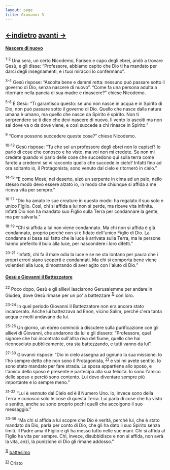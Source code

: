 ```yaml
---
layout: page
title: Giovanni 3
---
```

[<-indietro](gv02.html) [avanti ->](gv04.html)
--------------------------------
#### <a href="" id="nascere_di_nuovo">Nascere di nuovo</a>

<sup>1-2</sup> Una sera, un certo Nicodemo, Fariseo e capo degli ebrei, andò a trovare Gesù, e gli disse: “Professore, abbiamo capito che Dio ti ha mandato per darci degli insegnamenti, e i tuoi miracoli lo confermano”.

<sup>3-4</sup> Gesù rispose: “Ascolta bene e dammi retta: nessuno può passare sotto il governo di Dio, senza nascere di nuovo”. “Come fa una persona adulta a ritornare nella pancia di sua madre e rinascere?” chiese Nicodemo.

<sup>5-8</sup> E Gesù: “Ti garantisco questo: se uno non nasce in acqua e in Spirito di Dio, non può passare sotto il governo di Dio. Quello che nasce dalla natura umana è umano, ma quello che nasce da Spirito è spirito. Non ti sorprendere se ti dico che devi nascere di nuovo. Il vento lo ascolti ma non sai dove va o da dove viene, e così succede a chi rinasce in Spirito.”

<sup>9</sup> “Come possono succedere queste cose?” chiese Nicodemo.

<sup>10-13</sup> Gesù rispose: “Tu che sei un professore degli ebrei non lo capisci? Io parlo di cose che conosco e ho visto, ma voi non mi credete. Se non mi credete quando vi parlo delle cose che succedono qui sulla terra come farete a credermi se vi racconto quello che succede in cielo? Infatti fino ad ora soltanto io, il Protagonista, sono venuto dal cielo e ritornerò in cielo.”

<sup>14-15</sup> “E come Mosè, nel deserto, alzò un serpente in cima ad un palo, nello stesso modo devo essere alzato io, in modo che chiunque si affida a me riceva vita per sempre.”

<sup>16-17</sup> “Dio ha amato le sue creature in questo modo: ha regalato il suo solo e unico Figlio. Così, chi si affida a lui non si perde, ma riceve vita infinita. Infatti Dio non ha mandato suo Figlio sulla Terra per condannare la gente, ma per salvarla.”

<sup>18-19</sup> “Chi si affida a lui non viene condannato. Ma chi non si affida è già condannato, proprio perché non si è fidato dell'unico Figlio di Dio. La condanna si basa sul fatto che la luce è arrivata sulla Terra, ma le persone hanno preferito il buio alla luce, per nascondere i loro difetti.”

<sup>20-21</sup> “Infatti, chi fa il male odia la luce e se ne sta lontano per paura che i propri errori siano scoperti e condannati. Ma chi si comporta bene viene volentieri alla luce, dimostrando di aver agìto con l'aiuto di Dio.”

#### <a href="" id="gesu_e_giovanni_il_battezzatore">Gesù e Giovanni il Battezzatore</a>

<sup>22</sup> Poco dopo, Gesù e gli allievi lasciarono Gerusalemme per andare in Giudea, dove Gesù rimase per un po' a battezzare <sup><a href="#fn__1" id="fnt__1" class="fn_top">1)</a></sup> con loro.

<sup>23-24</sup> In quel periodo Giovanni il Battezzatore non era ancora stato incarcerato. Anche lui battezzava ad Enon, vicino Salim, perché c'era tanta acqua e molti andavano da lui.

<sup>25-26</sup> Un giorno, un ebreo cominciò a discutere sulla purificazione con gli allievi di Giovanni, che andarono da lui e gli dissero: “Professore, quel signore che hai incontrato sull'altra riva del fiume, quello che hai riconosciuto pubblicamente, ora sta battezzando, e tutti vanno da lui”.

<sup>27-30</sup> Giovanni rispose: “Dio in cielo assegna ad ognuno la sua missione. Io l'ho sempre detto che non sono il Protagonista, <sup><a href="#fn__2" id="fnt__2" class="fn_top">2)</a></sup> e voi mi avete sentito. Io sono stato mandato per fare strada. La sposa appartiene allo sposo, e l'amico dello sposo è presente e partecipa alla sua felicità. Io sono l'amico dello sposo e perciò sono contento. Lui deve diventare sempre più importante e io sempre meno.”

<sup>31-32</sup> “Lui è vennuto dal Cielo ed è il Numero Uno. Io, invece sono della Terra e conosco solo le cose di questa Terra. Lui parla di cose che ha visto e sentito, anche se sono proprio pochi quelli che accolgono il suo messaggio.”

<sup>33-36</sup> “Ma chi si affida a lui scopre che Dio è verità, perchè lui, che è stato mandato da Dio, parla per conto di Dio, che gli ha dato il suo Spirito senza limiti. Il Padre ama il Figlio e gli ha messo tutto nelle sue mani. Chi si affida al Figlio ha vita per sempre. Chi, invece, disubbidisce e non si affida, non avrà la vita, anzi, la punizione di Dio gli rimane addosso.”

<sup><a href="#fnt__1" id="fn__1" class="fn_bot">1)</a></sup>
<a href="g/battesimo" class="wikilink2" title="battesimo">battesimo</a>

<sup><a href="#fnt__2" id="fn__2" class="fn_bot">2)</a></sup>
Cristo


